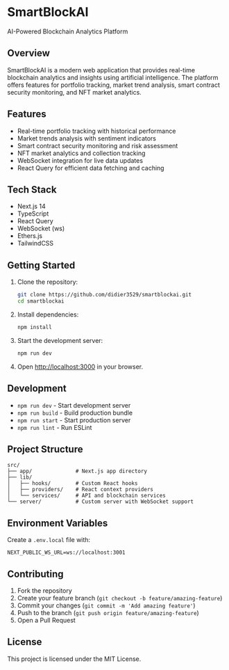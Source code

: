 # SmartBlockAI

AI-Powered Blockchain Analytics Platform

## Overview

SmartBlockAI is a modern web application that provides real-time blockchain analytics and insights using artificial intelligence. The platform offers features for portfolio tracking, market trend analysis, smart contract security monitoring, and NFT market analytics.

## Features

- Real-time portfolio tracking with historical performance
- Market trends analysis with sentiment indicators
- Smart contract security monitoring and risk assessment
- NFT market analytics and collection tracking
- WebSocket integration for live data updates
- React Query for efficient data fetching and caching

## Tech Stack

- Next.js 14
- TypeScript
- React Query
- WebSocket (ws)
- Ethers.js
- TailwindCSS

## Getting Started

1. Clone the repository:
   ```bash
   git clone https://github.com/didier3529/smartblockai.git
   cd smartblockai
   ```

2. Install dependencies:
   ```bash
   npm install
   ```

3. Start the development server:
   ```bash
   npm run dev
   ```

4. Open [http://localhost:3000](http://localhost:3000) in your browser.

## Development

- `npm run dev` - Start development server
- `npm run build` - Build production bundle
- `npm run start` - Start production server
- `npm run lint` - Run ESLint

## Project Structure

```
src/
├── app/              # Next.js app directory
├── lib/
│   ├── hooks/        # Custom React hooks
│   ├── providers/    # React context providers
│   └── services/     # API and blockchain services
└── server/           # Custom server with WebSocket support
```

## Environment Variables

Create a `.env.local` file with:

```env
NEXT_PUBLIC_WS_URL=ws://localhost:3001
```

## Contributing

1. Fork the repository
2. Create your feature branch (`git checkout -b feature/amazing-feature`)
3. Commit your changes (`git commit -m 'Add amazing feature'`)
4. Push to the branch (`git push origin feature/amazing-feature`)
5. Open a Pull Request

## License

This project is licensed under the MIT License.